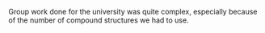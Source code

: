 Group work done for the university was quite complex, especially because of the number of compound structures we had to use. 

